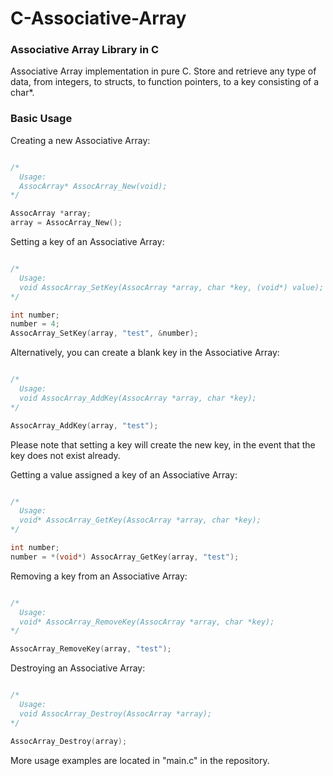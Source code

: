 # C-Associative-Array

### Associative Array Library in C

Associative Array implementation in pure C.  Store and retrieve any type of data, from integers, to structs, to function pointers, to a key consisting of a char*.

### Basic Usage

Creating a new Associative Array:
```C

/*
  Usage:
  AssocArray* AssocArray_New(void);
*/

AssocArray *array;
array = AssocArray_New();

```

Setting a key of an Associative Array:
```C

/*
  Usage:
  void AssocArray_SetKey(AssocArray *array, char *key, (void*) value);
*/

int number;
number = 4;
AssocArray_SetKey(array, "test", &number);

```

Alternatively, you can create a blank key in the Associative Array:
```C

/*
  Usage:
  void AssocArray_AddKey(AssocArray *array, char *key);
*/

AssocArray_AddKey(array, "test");

```
Please note that setting a key will create the new key, in the event that the key does not exist already.


Getting a value assigned a key of an Associative Array:
```C

/*
  Usage:
  void* AssocArray_GetKey(AssocArray *array, char *key);
*/

int number;
number = *(void*) AssocArray_GetKey(array, "test");

```

Removing a key from an Associative Array:
```C

/*
  Usage:
  void* AssocArray_RemoveKey(AssocArray *array, char *key);
*/

AssocArray_RemoveKey(array, "test");
```

Destroying an Associative Array:
```C

/*
  Usage:
  void AssocArray_Destroy(AssocArray *array);
*/

AssocArray_Destroy(array);

```


More usage examples are located in "main.c" in the repository.
